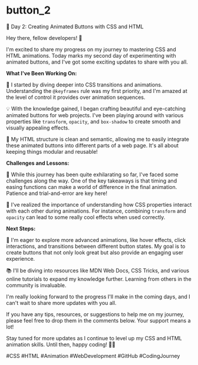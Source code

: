 # button_2
🚀 Day 2: Creating Animated Buttons with CSS and HTML

Hey there, fellow developers! 👋

I'm excited to share my progress on my journey to mastering CSS and HTML animations. Today marks my second day of experimenting with animated buttons, and I've got some exciting updates to share with you all.

**What I've Been Working On:**

🎨 I started by diving deeper into CSS transitions and animations. Understanding the `@keyframes` rule was my first priority, and I'm amazed at the level of control it provides over animation sequences.

💡 With the knowledge gained, I began crafting beautiful and eye-catching animated buttons for web projects. I've been playing around with various properties like `transform`, `opacity`, and `box-shadow` to create smooth and visually appealing effects.

🧰 My HTML structure is clean and semantic, allowing me to easily integrate these animated buttons into different parts of a web page. It's all about keeping things modular and reusable!

**Challenges and Lessons:**

🤔 While this journey has been quite exhilarating so far, I've faced some challenges along the way. One of the key takeaways is that timing and easing functions can make a world of difference in the final animation. Patience and trial-and-error are key here!

🌟 I've realized the importance of understanding how CSS properties interact with each other during animations. For instance, combining `transform` and `opacity` can lead to some really cool effects when used correctly.

**Next Steps:**

🚀 I'm eager to explore more advanced animations, like hover effects, click interactions, and transitions between different button states. My goal is to create buttons that not only look great but also provide an engaging user experience.

📚 I'll be diving into resources like MDN Web Docs, CSS Tricks, and various online tutorials to expand my knowledge further. Learning from others in the community is invaluable.

I'm really looking forward to the progress I'll make in the coming days, and I can't wait to share more updates with you all.

If you have any tips, resources, or suggestions to help me on my journey, please feel free to drop them in the comments below. Your support means a lot!

Stay tuned for more updates as I continue to level up my CSS and HTML animation skills. Until then, happy coding! 🚀✨

#CSS #HTML #Animation #WebDevelopment #GitHub #CodingJourney
